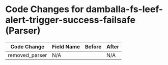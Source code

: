 # Code Changes for damballa-fs-leef-alert-trigger-success-failsafe (Parser)

| Code Change | Field Name | Before | After |
|-------------|------------|--------|-------|
| removed_parser | N/A |  | N/A |